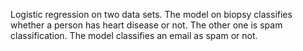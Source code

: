Logistic regression on two data sets. The model on biopsy classifies whether a person has heart disease or not. The other one is spam classification. The model classifies an email as spam or not.
